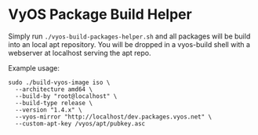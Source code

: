 # VyOS Package Build Helper

Simply run `./vyos-build-packages-helper.sh` and all packages will be build into an local apt repository.
You will be dropped in a vyos-build shell with a webserver at localhost serving the apt repo.

Example usage:

```
sudo ./build-vyos-image iso \
  --architecture amd64 \
  --build-by "root@localhost" \
  --build-type release \
  --version "1.4.x" \
  --vyos-mirror "http://localhost/dev.packages.vyos.net" \
  --custom-apt-key /vyos/apt/pubkey.asc
```
